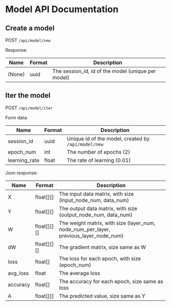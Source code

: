 # Model API Documentation

## Create a model
POST ```/api/model/new```

Response:

Name   | Format | Description
-------|--------|------------
(None) | uuid | The session_id, id of the model (unique per model)

## Iter the model
POST ```/api/model/iter```

Form data:

Name | Format | Description
-----|--------|------------
session_id | uuid | Unique id of the model, created by ```/api/model/new```
epoch_num | int | The number of epochs (2)
learning_rate | float | The rate of learning (0.01)

Json response:

Name | Format | Description
-----|--------|------------
X | float\[\]\[\] | The input data matrix, with size (input_node_num, data_num)
Y | float\[\]\[\] | The output data matrix, with size (output_node_num, data_num)
W | float\[\]\[\]\[\] | The weight matrix, with size (layer_num, node_num_per_layer, previous_layer_node_num)
dW | float\[\]\[\]\[\] | The gradient matrix, size same as W
loss | float\[\] | The loss for each epoch, with size (epoch_num)
avg_loss | float | The average loss
accuracy | float\[\] | The accuracy for each epoch, size same as loss
A | float\[\]\[\] | The predicted value, size same as Y
